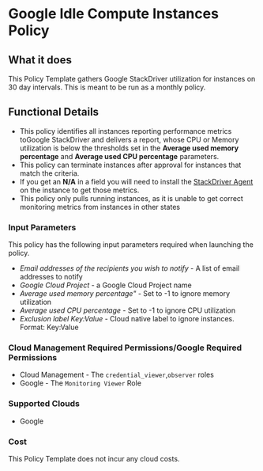 # Google Idle Compute Instances Policy

## What it does

This Policy Template gathers Google StackDriver utilization for instances on 30 day intervals. This is meant to be run as a monthly policy.

## Functional Details

- This policy identifies all instances reporting performance metrics toGoogle StackDriver and delivers a report, whose CPU or Memory utilization is below the thresholds set in the **Average used memory percentage** and **Average used CPU percentage** parameters.
- This policy can terminate instances after approval for instances that match the criteria.
- If you get an **N/A** in a field you will need to install the [StackDriver Agent](https://cloud.google.com/monitoring/agent/install-agent) on the instance to get those metrics.
- This policy only pulls running instances, as it is unable to get correct monitoring metrics from instances in other states

### Input Parameters

This policy has the following input parameters required when launching the policy.

- *Email addresses of the recipients you wish to notify* - A list of email addresses to notify
- *Google Cloud Project* - a Google Cloud Project name
- *Average used memory percentage"* - Set to -1 to ignore memory utilization
- *Average used CPU percentage* - Set to -1 to ignore CPU utilization
- *Exclusion label Key:Value* - Cloud native label to ignore instances. Format: Key:Value

### Cloud Management Required Permissions/Google Required Permissions

- Cloud Management - The `credential_viewer`,`observer` roles
- Google - The `Monitoring Viewer` Role

### Supported Clouds

- Google

### Cost

This Policy Template does not incur any cloud costs.
